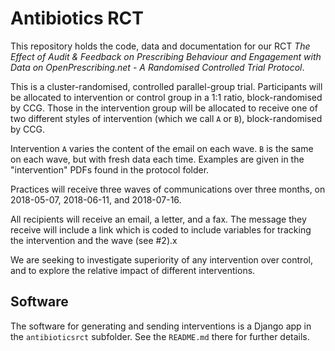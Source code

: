 # Antibiotics RCT

This repository holds the code, data and documentation for our RCT
*The Effect of Audit & Feedback on Prescribing Behaviour and
Engagement with Data on OpenPrescribing.net - A Randomised Controlled
Trial Protocol*.

This is a cluster-randomised, controlled parallel-group
trial. Participants will be allocated to intervention or control group
in a 1:1 ratio, block-randomised by CCG. Those in the intervention
group will be allocated to receive one of two different styles of
intervention (which we call `A` or `B`), block-randomised by CCG.

Intervention `A` varies the content of the email on each wave. `B` is
the same on each wave, but with fresh data each time. Examples are
given in the "intervention" PDFs found in the protocol folder.

Practices will receive three waves of communications over three
months, on 2018-05-07, 2018-06-11, and 2018-07-16.

All recipients will receive an email, a letter, and a fax.  The
message they receive will include a link which is coded to include
variables for tracking the intervention and the wave (see #2).x

We are seeking to investigate superiority of any intervention over
control, and to explore the relative impact of different
interventions.


## Software

The software for generating and sending interventions is a Django app in the `antibioticsrct` subfolder. See the `README.md` there for further details.
